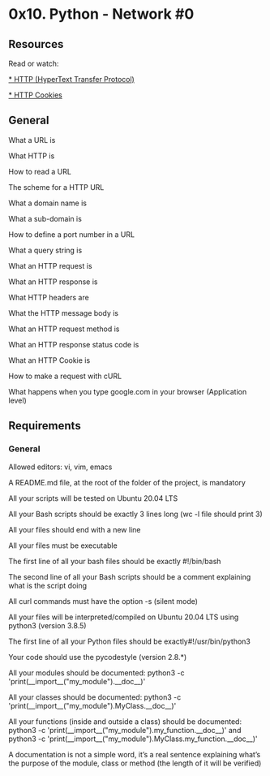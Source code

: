# 0x10. Python - Network #0
## Resources
Read or watch:

[* HTTP (HyperText Transfer Protocol)](https://www3.ntu.edu.sg/home/ehchua/programming/webprogramming/HTTP_Basics.html)

[* HTTP Cookies](https://developer.mozilla.org/en-US/docs/Web/HTTP/Cookies)
## General
What a URL is

What HTTP is

How to read a URL

The scheme for a HTTP URL

What a domain name is

What a sub-domain is

How to define a port number in a URL

What a query string is

What an HTTP request is

What an HTTP response is

What HTTP headers are

What the HTTP message body is

What an HTTP request method is

What an HTTP response status code is

What an HTTP Cookie is

How to make a request with cURL

What happens when you type google.com in your browser (Application level)
## Requirements
### General
Allowed editors: vi, vim, emacs

A README.md file, at the root of the folder of the project, is mandatory

All your scripts will be tested on Ubuntu 20.04 LTS

All your Bash scripts should be exactly 3 lines long (wc -l file should print 3)

All your files should end with a new line

All your files must be executable

The first line of all your bash files should be exactly #!/bin/bash

The second line of all your Bash scripts should be a comment explaining what is the script doing

All curl commands must have the option -s (silent mode)

All your files will be interpreted/compiled on Ubuntu 20.04 LTS using python3 (version 3.8.5)

The first line of all your Python files should be exactly#!/usr/bin/python3

Your code should use the pycodestyle (version 2.8.*)

All your modules should be documented: python3 -c 'print(\_\_import\_\_("my_module").\_\_doc\_\_)'

All your classes should be documented: python3 -c 'print(\_\_import\_\_("my_module").MyClass.\_\_doc\_\_)'

All your functions (inside and outside a class) should be documented: python3 -c 'print(\_\_import\_\_("my_module").my_function.\_\_doc\_\_)' and python3 -c 'print(\_\_import\_\_("my_module").MyClass.my_function.\_\_doc\_\_)'

A documentation is not a simple word, it’s a real sentence explaining what’s the purpose of the module, class or method (the length of it will be verified)